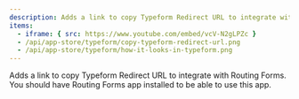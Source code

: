 ```yaml
---
description: Adds a link to copy Typeform Redirect URL to integrate with Routing Forms.
items:
  - iframe: { src: https://www.youtube.com/embed/vcV-N2gLPZc }
  - /api/app-store/typeform/copy-typeform-redirect-url.png
  - /api/app-store/typeform/how-it-looks-in-typeform.png
---
```


<!-- Feel free to edit description or add other frontmatter. Frontmatter would be available in the components here as variables by same name -->

<div>
  Adds a link to copy Typeform Redirect URL to integrate with Routing Forms.
  <div style={{ fontStyle: "italic" }}>
    You should have Routing Forms app installed to be able to use this app.
  </div>
</div>
